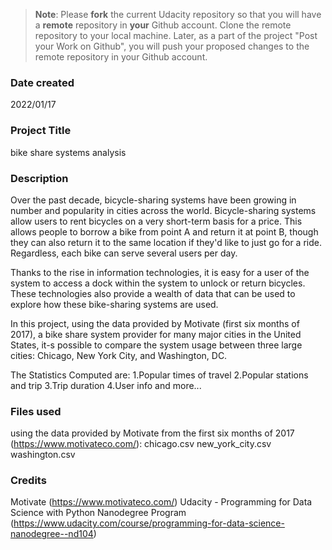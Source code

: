 >**Note**: Please **fork** the current Udacity repository so that you will have a **remote** repository in **your** Github account. Clone the remote repository to your local machine. Later, as a part of the project "Post your Work on Github", you will push your proposed changes to the remote repository in your Github account.

### Date created
2022/01/17

### Project Title
bike share systems analysis

### Description
Over the past decade, bicycle-sharing systems have been growing in number and popularity in cities across the world. Bicycle-sharing systems allow users to rent bicycles on a very short-term basis for a price. This allows people to borrow a bike from point A and return it at point B, though they can also return it to the same location if they'd like to just go for a ride. Regardless, each bike can serve several users per day.

Thanks to the rise in information technologies, it is easy for a user of the system to access a dock within the system to unlock or return bicycles. These technologies also provide a wealth of data that can be used to explore how these bike-sharing systems are used.

In this project, using the data provided by Motivate (first six months of 2017), a bike share system provider for many major cities in the United States, it-s possible to compare the system usage between three large cities: Chicago, New York City, and Washington, DC.

The Statistics Computed are:
1.Popular times of travel
2.Popular stations and trip
3.Trip duration
4.User info
and more...

### Files used
using the data provided by Motivate from the first six months of 2017 (https://www.motivateco.com/):
chicago.csv
new_york_city.csv
washington.csv

### Credits
Motivate (https://www.motivateco.com/)
Udacity - Programming for Data Science with Python Nanodegree Program (https://www.udacity.com/course/programming-for-data-science-nanodegree--nd104)
